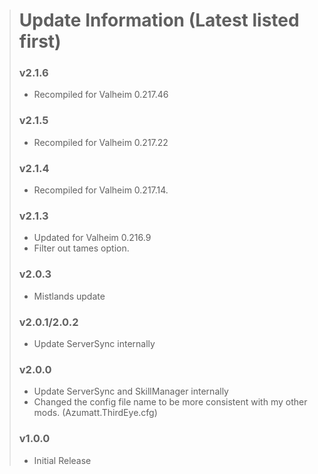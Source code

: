 > # Update Information (Latest listed first)
> ### v2.1.6
> - Recompiled for Valheim 0.217.46
> ### v2.1.5
> - Recompiled for Valheim 0.217.22
> ### v2.1.4
> - Recompiled for Valheim 0.217.14.
> ### v2.1.3
> - Updated for Valheim 0.216.9
> - Filter out tames option.
> ### v2.0.3
> - Mistlands update
> ### v2.0.1/2.0.2
> - Update ServerSync internally
> ### v2.0.0
> - Update ServerSync and SkillManager internally
> - Changed the config file name to be more consistent with my other mods. (Azumatt.ThirdEye.cfg)
> ### v1.0.0
> - Initial Release